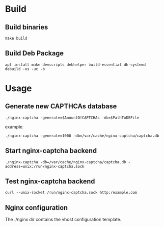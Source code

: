# Build
## Build binaries
```shell script
make build
```

## Build Deb Package
```shell script
apt install make devscripts debhelper build-essential dh-systemd
debuild -us -uc -b
```

# Usage
## Generate new CAPTHCAs database
```shell script
./nginx-captcha -generate=$AmountOfCAPTCHAs -db=$PathToDBFile
```
example:
```shell script
./nginx-captcha -generate=1000 -db=/var/cache/nginx-captcha/captcha.db
```
## Start nginx-captcha backend
```shell script
./nginx-captcha -db=/var/cache/nginx-captcha/captcha.db -address=unix:/run/nginx-captcha.sock
```
## Test nginx-captcha backend
```shell script
curl --unix-socket /run/nginx-captcha.sock http:/example.com
```

## Nginx configuration
The ./nginx dir contains the vhost configuration template.